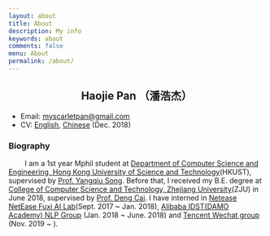 ```yaml
---
layout: about
title: About
description: My info
keywords: about
comments: false
menu: About
permalink: /about/
---
```

## <center> Haojie Pan （潘浩杰） </center>
* Email: myscarletpan@gmail.com
* CV: [English][cv_en], [Chinese][cv_cn] (Dec. 2018)

### Biography
&emsp;&emsp; I am a 1st year Mphil student at [Department of Computer Science and Engineering, Hong Kong University of Science and Technology][hkustcse](HKUST), supervised by [Prof. Yangqiu Song][yqsong]. Before that, I received my B.E. degree at [College of Computer Science and Technology, Zhejiang University][zjucs](ZJU) in June 2018, supervised by [Prof. Deng Cai][dengcai]. I have interned in [Netease NetEase Fuxi AI Lab][fuxi](Sept. 2017 ~ Jan. 2018), [Alibaba IDST(DAMO Academy) NLP Group][alinlp] (Jan. 2018 ~ June. 2018) and [Tencent Wechat group][wechat] (Nov. 2019 ~ ).

[zjucs]: http://www.cs.zju.edu.cn
[hkust]: http://www.ust.hk/
[hkustcse]: http://www.cse.ust.hk/
[yqsong]: https://www.cse.ust.hk/~yqsong/
[dengcai]: http://dengcai.zjulearning.org:8081
[netease]: http://game.163.com/en/
[cv_en]: /docs/cv_en.pdf
[cv_cn]: /docs/cv_cn.pdf
[fuxi]: https://fuxi.163.com
[alinlp]: https://damo.alibaba.com/labs/language-technology/
[wechat]: https://weixin.qq.com